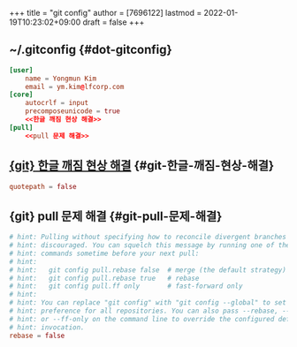 +++
title = "git config"
author = [7696122]
lastmod = 2022-01-19T10:23:02+09:00
draft = false
+++

## ~/.gitconfig {#dot-gitconfig}

```conf
[user]
	name = Yongmun Kim
	email = ym.kim@lfcorp.com
[core]
    autocrlf = input
	precomposeunicode = true
	<<한글 깨짐 현상 해결>>
[pull]
	<<pull 문제 해결>>
```


## [{git} 한글 깨짐 현상 해결](https://ssungkang.tistory.com/entry/git-%ED%95%9C%EA%B8%80-%EA%B9%A8%EC%A7%90-%ED%98%84%EC%83%81-%ED%95%B4%EA%B2%B0#:~:text=git%20status%20%EB%A5%BC%20%ED%86%B5%ED%95%B4%EC%84%9C%20%EC%83%81%ED%83%9C,%EA%B0%99%EC%9D%B4%20%ED%95%9C%EA%B8%80%EC%9D%B4%20%EA%B9%A8%EC%A0%B8%EC%84%9C%20%EB%82%98%EC%98%B5%EB%8B%88%EB%8B%A4.&text=%EC%9D%B4%EB%9F%AC%ED%95%9C%20%ED%98%84%EC%83%81%EC%9D%B4%20%EB%B0%9C%EC%83%9D%ED%95%98%EB%8A%94,%EB%B3%B4%EC%9D%B4%EB%8A%94%20%EA%B1%B8%20%ED%99%95%EC%9D%B8%ED%95%A0%20%EC%88%98%20%EC%9E%88%EC%8A%B5%EB%8B%88%EB%8B%A4.) {#git-한글-깨짐-현상-해결}

<a id="code-snippet--한글 깨짐 현상 해결"></a>
```conf
quotepath = false
```


## {git} pull 문제 해결 {#git-pull-문제-해결}

<a id="code-snippet--pull 문제 해결"></a>
```conf
# hint: Pulling without specifying how to reconcile divergent branches is
# hint: discouraged. You can squelch this message by running one of the following
# hint: commands sometime before your next pull:
# hint:
# hint:   git config pull.rebase false  # merge (the default strategy)
# hint:   git config pull.rebase true   # rebase
# hint:   git config pull.ff only       # fast-forward only
# hint:
# hint: You can replace "git config" with "git config --global" to set a default
# hint: preference for all repositories. You can also pass --rebase, --no-rebase,
# hint: or --ff-only on the command line to override the configured default per
# hint: invocation.
rebase = false
```

